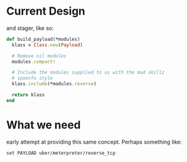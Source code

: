 # Current Design
and stager, like so:
```ruby
def build_payload(*modules)
  klass = Class.new(Payload)

  # Remove nil modules
  modules.compact!

  # Include the modules supplied to us with the mad skillz
  # spoonfu style
  klass.include(*modules.reverse)

  return klass
end
```

# What we need
early attempt at providing this same concept.  Perhaps something like:
```
set PAYLOAD uber/meterpreter/reverse_tcp
```


